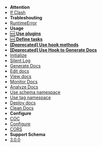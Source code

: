 <!-- docs/_sidebar.md -->
* **Attention**
 * [If Clash](/attention/if_clash)
* **Trableshouting**
 * [RuntimeError](/trableshouting/runtime_error)
* **Usage**
 * [🆕 __Use plugins__](/usage/use_plugins)
 * [🆕 __Define tasks__](/usage/define_tasks)
 * [__[Deprecated] Use hook methods__](/usage/use_hook_methods)
 * [__[Deprecated] Use Hook to Generate Docs__](/usage/use_hook_to_generate_docs)
 * [Initialize](/usage/initialize)
 * [Silent Log](/usage/silent_log)
 * [Generate Docs](/usage/generate_docs)
 * [Edit docs](/usage/edit_docs)
 * [View docs](/usage/view_docs)
 * [Monitor Docs](/usage/monitor_docs)
 * [Analyze Docs](/usage/analyze_docs)
 * [Use schema namespace](/usage/use_schema_namespace)
 * [Use tag namespace](/usage/use_tag_namespace)
 * [Deploy docs](/usage/deploy_docs)
 * [Clean Docs](/usage/clean_docs)
* **Configure**
 * [COC](/setting/COC)
 * [Configure](/setting/configure)
 * [CORS](/setting/CORS)
* **Support Schema**
 * [3.0.0](/schema/3.0.0)
